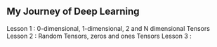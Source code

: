 ## My Journey of Deep Learning
 Lesson 1 : 0-dimensional, 1-dimensional, 2 and N dimensional Tensors
 Lesson 2 : Random Tensors, zeros and ones Tensors
 Lesson 3 : 

